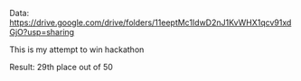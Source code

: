 Data: https://drive.google.com/drive/folders/11eeptMc1IdwD2nJ1KvWHX1qcv91xdGjO?usp=sharing

This is my attempt to win hackathon

Result: 29th place out of 50
